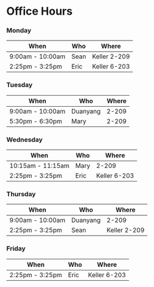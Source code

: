 # Office Hours

### Monday

| When | Who | Where |
| ---- | --- | ----- |
| 9:00am - 10:00am | Sean | Keller 2-209 |
| 2:25pm - 3:25pm | Eric | Keller 6-203 | 

### Tuesday

| When | Who | Where |
| ---- | --- | ----- |
| 9:00am - 10:00am | Duanyang | 2-209 |
| 5:30pm - 6:30pm | Mary | 2-209 |

### Wednesday

| When | Who | Where |
| ---- | --- | ----- |
| 10:15am - 11:15am | Mary| 2-209 |
| 2:25pm - 3:25pm | Eric | Keller 6-203 | 

### Thursday

| When | Who | Where |
| ---- | --- | ----- |
| 9:00am - 10:00am | Duanyang | 2-209 |
| 2:25pm - 3:25pm | Sean | Keller 2-209 |

### Friday

| When | Who | Where |
| ---- | --- | ----- |
| 2:25pm - 3:25pm | Eric | Keller 6-203 | 
